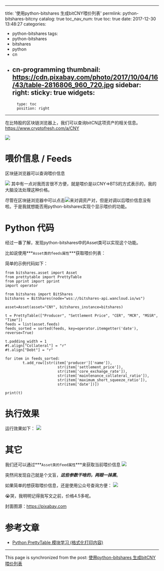 
---
title: '使用python-bitshares 生成bitCNY喂价列表'
permlink: python-bitshares-bitcny
catalog: true
toc_nav_num: true
toc: true
date: 2017-12-30 13:48:27
categories:
- python-bitshares
tags:
- python-bitshares
- bitshares
- python
- cn
- cn-programming
thumbnail: https://cdn.pixabay.com/photo/2017/10/04/16/43/table-2816806_960_720.jpg
sidebar:
    right:
        sticky: true
widgets:
    -
        type: toc
        position: right
---


在比特股的区块链浏览器上，我们可以查询bitCN这项资产的相关信息。
https://www.cryptofresh.com/a/CNY

![](https://cdn.pixabay.com/photo/2017/10/04/16/43/table-2816806_960_720.jpg)


# 喂价信息 / Feeds

区块链浏览器可以查询喂价信息

![](https://steemitimages.com/DQmdu2Yr8TZkMt1SpD2N6YAMumjyQjRP9MKqXtXPhxncmvn/image.png)
其中有一点对我而言很不方便，就是喂价是以CNY=>BTS的方式表示的，我的大脑没法处理这种价格。

尽管在区块链浏览器中可以点击![](https://steemitimages.com/DQmU4bGysnCd5fhxFuc5iT4vyHPPJ4L57tqdMAArzUaga8a/image.png)来对调资产对，但是对调以后喂价信息没有啦。于是我就想能否用python-bitshares实现个显示喂价的功能。

# Python 代码

经过一番了解，发现python-bitshares中的Asset类可以实现这个功能。


比如说使用***`Asset类的feeds属性`***获取喂价列表：

简单的示例代码如下：
```
from bitshares.asset import Asset
from prettytable import PrettyTable
from pprint import pprint
import operator

from bitshares import BitShares
bitshares = BitShares(node="wss://bitshares-api.wancloud.io/ws")

asset=Asset(asset="CNY", bitshares_instance=bitshares)

t = PrettyTable(["Producer", "Settlement Price", "CER", "MCR", "MSSR", "Time"])
feeds = list(asset.feeds)
feeds_sorted = sorted(feeds, key=operator.itemgetter('date'), reverse=True)

t.padding_width = 1
#t.align["Collateral"] = "r"
#t.align["Debt"] = "r"

for item in feeds_sorted:
        t.add_row([str(item['producer']['name']),
                        str(item['settlement_price']),
                        str(item['core_exchange_rate']),
                        str(item['maintenance_collateral_ratio']),
                        str(item['maximum_short_squeeze_ratio']),
                        str(item['date'])])

print(t)
```

# 执行效果

运行效果如下：
![](https://steemitimages.com/DQmRFdLrQ9wxVdijmfWeLqLdZSchNhNnxmrDZ6vrjqzR3ZN/image.png)

# 其它

我们还可以通过***`Asset类的feed属性`***来获取当前喂价信息
![](https://steemitimages.com/DQmap19uM7JpstWbUg9sEdoSu2QPAvm1ja4pBdnXp4ACYnw/image.png)

突然间发现自己就是个文盲，***这些参数干啥的，两眼一抹黑***。

如果简单的想获取喂价信息，还是使用公众号查询方便：
![](https://steemitimages.com/DQmarW3YhotqLpDrjJbz7MRSwWpbBkA5X74frBSzaG485Yw/image.png)

😭哭，我明明记得我写文之前，价格4.5多呢。

封面图源：https://pixabay.com

# 参考文章

* [Python PrettyTable 模块学习 (格式化打印内容)](https://steemit.com/python/@oflyhigh/python-prettytable)

- - -

This page is synchronized from the post: [使用python-bitshares 生成bitCNY喂价列表](https://steemit.com/@oflyhigh/python-bitshares-bitcny)
